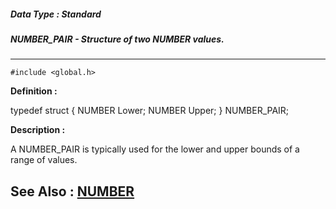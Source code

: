 ##### Data Type : Standard
##### NUMBER_PAIR - Structure of two NUMBER values.
---
```
#include <global.h>
```

**Definition :**

typedef struct {
   NUMBER Lower;
   NUMBER Upper;
} NUMBER_PAIR;

**Description :**

A NUMBER_PAIR is typically used for the lower and upper bounds of a range of values.


**See Also :**
[NUMBER](/domino-c-api-docs/reference/Data/NUMBER)
---
